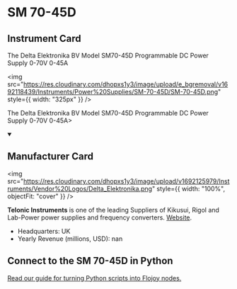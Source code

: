 
# SM 70-45D

## Instrument Card

<div className="flex">

<div>

The Delta Elektronika BV Model SM70-45D Programmable DC Power Supply 0-70V 0-45A

</div>

<img src="https://res.cloudinary.com/dhopxs1y3/image/upload/e_bgremoval/v1692118439/Instruments/Power%20Supplies/SM-70-45D/SM-70-45D.png" style={{ width: "325px" }} />

</div>

The Delta Elektronika BV Model SM70-45D Programmable DC Power Supply 0-70V 0-45A>

<details open>
<summary><h2>Manufacturer Card</h2></summary>

<img src="https://res.cloudinary.com/dhopxs1y3/image/upload/v1692125979/Instruments/Vendor%20Logos/Delta_Elektronika.png" style={{ width: "100%", objectFit: "cover" }} />

**Telonic Instruments** is one of the leading Suppliers of Kikusui, Rigol and Lab-Power power supplies and frequency converters. <a href="https://telonic.co.uk/jg/wp-content/uploads/2021/05/Delta-SM800-Product-Manual.pdf">Website</a>.

<ul>
  <li>Headquarters: UK</li>
  <li>Yearly Revenue (millions, USD): nan</li>
</ul>
</details>

## Connect to the SM 70-45D in Python

[Read our guide for turning Python scripts into Flojoy nodes.](https://docs.flojoy.ai/custom-nodes/creating-custom-node/)


